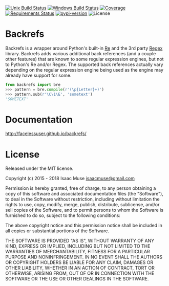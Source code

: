 [![Unix Build Status][travis-image]][travis-link]
[![Windows Build Status][appveyor-image]][appveyor-link]
[![Coverage][codecov-image]][codecov-link]
[![Requirements Status][requires-image]][requires-link]
[![pypi-version][pypi-image]][pypi-link]
![License][license-image]
# Backrefs

Backrefs is a wrapper around Python's built-in [Re][re] and the 3rd party [Regex][regex] library.  Backrefs adds various additional back references (and a couple other features) that are known to some regular expression engines, but not to Python's Re and/or Regex.  The supported back references actually vary depending on the regular expression engine being used as the engine may already have support for some.

```python
from backrefs import bre
>>> pattern = bre.compile(r'(\p{Letter}+)')
>>> pattern.sub(r'\C\1\E', 'sometext')
'SOMETEXT'
```

# Documentation

http://facelessuser.github.io/backrefs/

# License

Released under the MIT license.

Copyright (c) 2015 - 2018 Isaac Muse <isaacmuse@gmail.com>

Permission is hereby granted, free of charge, to any person obtaining a copy of this software and associated documentation files (the "Software"), to deal in the Software without restriction, including without limitation the rights to use, copy, modify, merge, publish, distribute, sublicense, and/or sell copies of the Software, and to permit persons to whom the Software is furnished to do so, subject to the following conditions:

The above copyright notice and this permission notice shall be included in all copies or substantial portions of the Software.

THE SOFTWARE IS PROVIDED "AS IS", WITHOUT WARRANTY OF ANY KIND, EXPRESS OR IMPLIED, INCLUDING BUT NOT LIMITED TO THE WARRANTIES OF MERCHANTABILITY, FITNESS FOR A PARTICULAR PURPOSE AND NONINFRINGEMENT. IN NO EVENT SHALL THE AUTHORS OR COPYRIGHT HOLDERS BE LIABLE FOR ANY CLAIM, DAMAGES OR OTHER LIABILITY, WHETHER IN AN ACTION OF CONTRACT, TORT OR OTHERWISE, ARISING FROM, OUT OF OR IN CONNECTION WITH THE SOFTWARE OR THE USE OR OTHER DEALINGS IN THE SOFTWARE.

[travis-image]: https://img.shields.io/travis/facelessuser/backrefs/master.svg?label=Unix%20Build
[travis-link]: https://travis-ci.org/facelessuser/backrefs
[appveyor-image]: https://img.shields.io/appveyor/ci/facelessuser/backrefs/master.svg?label=Windows%20Build
[appveyor-link]: https://ci.appveyor.com/project/facelessuser/backrefs
[license-image]: https://img.shields.io/badge/license-MIT-blue.svg
[codecov-image]: https://img.shields.io/codecov/c/github/facelessuser/backrefs/master.svg
[codecov-link]: http://codecov.io/github/facelessuser/backrefs?branch=master
[requires-image]: https://img.shields.io/requires/github/facelessuser/backrefs/master.svg
[requires-link]: https://requires.io/github/facelessuser/backrefs/requirements/?branch=master
[pypi-image]: https://img.shields.io/pypi/v/backrefs.svg
[pypi-link]: https://pypi.python.org/pypi/backrefs

[re]: https://docs.python.org/3/library/re.html
[regex]: https://pypi.python.org/pypi/regex
